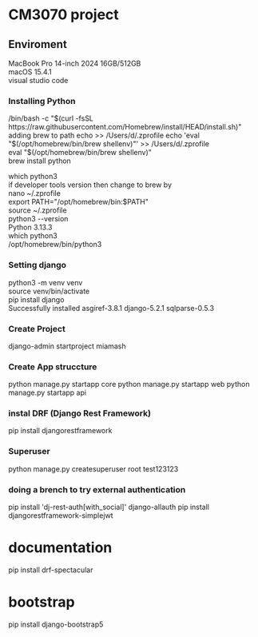 # CM3070 project


## Enviroment 
MacBook Pro 14-inch 2024 16GB/512GB  
macOS 15.4.1  
visual studio code 

### Installing Python 
/bin/bash -c "$(curl -fsSL https://raw.githubusercontent.com/Homebrew/install/HEAD/install.sh)"  
adding brew to path  
    echo >> /Users/d/.zprofile  
    echo 'eval "$(/opt/homebrew/bin/brew shellenv)"' >> /Users/d/.zprofile  
    eval "$(/opt/homebrew/bin/brew shellenv)"  
brew install python  

which python3  
if developer tools version then change to brew by  
nano ~/.zprofile  
export PATH="/opt/homebrew/bin:$PATH"  
source ~/.zprofile  
python3 --version  
Python 3.13.3  
which python3  
/opt/homebrew/bin/python3  

### Setting django 
python3 -m venv venv  
source venv/bin/activate  
pip install django  
Successfully installed asgiref-3.8.1 django-5.2.1 sqlparse-0.5.3  

### Create Project 
django-admin startproject miamash

### Create App struccture
python manage.py startapp core
python manage.py startapp web
python manage.py startapp api 

### instal DRF (Django Rest Framework)
pip install djangorestframework 

### Superuser
python manage.py createsuperuser
root
test123123


### doing a brench to try external authentication 
pip install 'dj-rest-auth[with_social]' django-allauth
pip install djangorestframework-simplejwt

# documentation 
pip install drf-spectacular

# bootstrap
pip install django-bootstrap5

